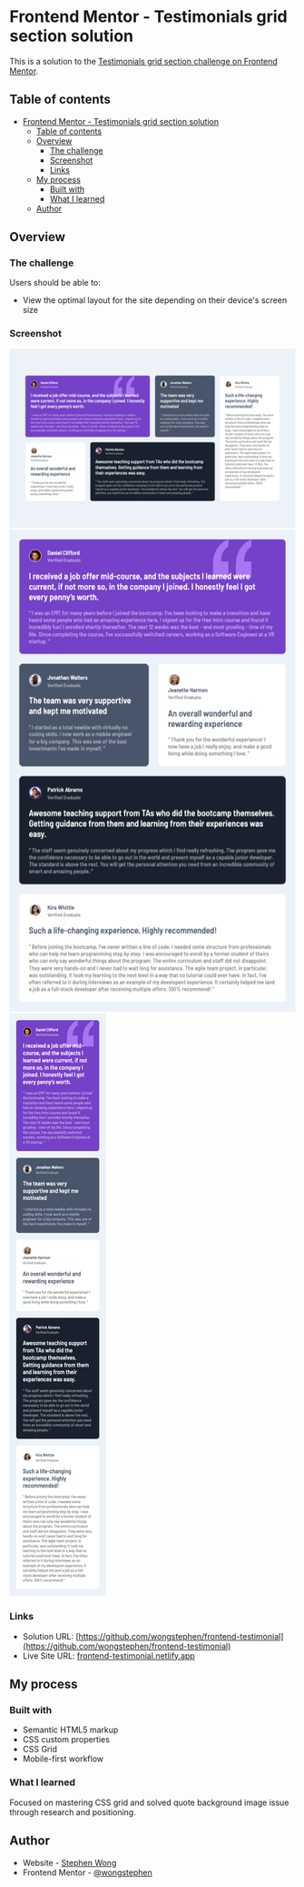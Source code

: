 # Frontend Mentor - Testimonials grid section solution

This is a solution to the [Testimonials grid section challenge on Frontend Mentor](https://www.frontendmentor.io/challenges/testimonials-grid-section-Nnw6J7Un7).

## Table of contents

- [Frontend Mentor - Testimonials grid section solution](#frontend-mentor---testimonials-grid-section-solution)
  - [Table of contents](#table-of-contents)
  - [Overview](#overview)
    - [The challenge](#the-challenge)
    - [Screenshot](#screenshot)
    - [Links](#links)
  - [My process](#my-process)
    - [Built with](#built-with)
    - [What I learned](#what-i-learned)
  - [Author](#author)

## Overview

### The challenge

Users should be able to:

- View the optimal layout for the site depending on their device's screen size

### Screenshot

<img src="images/screenshot-desktop.png" alt="desktop screenshot" />
<img src="images/screenshot-tablet.png" alt="tablet screenshot" />
<img src="images/screenshot-mobile.png" alt="mobile screenshot" />

### Links

- Solution URL: [https://github.com/wongstephen/frontend-testimonial](https://github.com/wongstephen/frontend-testimonial)
- Live Site URL: [frontend-testimonial.netlify.app](frontend-testimonial.netlify.app)

## My process

### Built with

- Semantic HTML5 markup
- CSS custom properties
- CSS Grid
- Mobile-first workflow

### What I learned

Focused on mastering CSS grid and solved quote background image issue through research and positioning.

## Author

- Website - [Stephen Wong](https://www.wongstephenk.com)
- Frontend Mentor - [@wongstephen](https://www.frontendmentor.io/profile/wongstephen)
